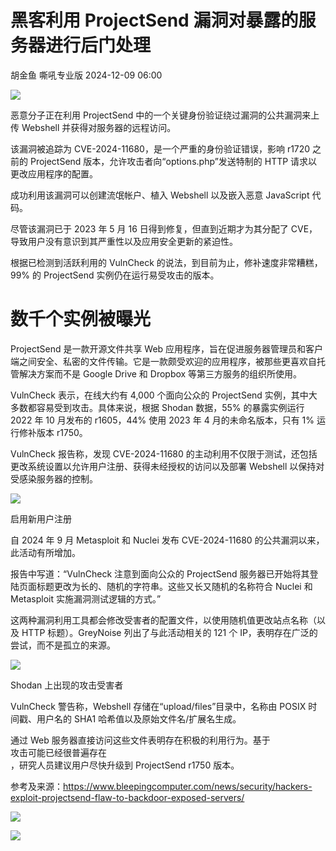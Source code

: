 #  黑客利用 ProjectSend 漏洞对暴露的服务器进行后门处理   
胡金鱼  嘶吼专业版   2024-12-09 06:00  
  
![](https://mmbiz.qpic.cn/mmbiz_gif/wpkib3J60o297rwgIksvLibPOwR24tqI8dGRUah80YoBLjTBJgws2n0ibdvfvv3CCm0MIOHTAgKicmOB4UHUJ1hH5g/640?wx_fmt=gif "")  
  
恶意分子正在利用 ProjectSend 中的一个关键身份验证绕过漏洞的公共漏洞来上传 Webshell 并获得对服务器的远程访问。  
  
该漏洞被追踪为 CVE-2024-11680，是一个严重的身份验证错误，影响 r1720 之前的 ProjectSend 版本，允许攻击者向“options.php”发送特制的 HTTP 请求以更改应用程序的配置。  
  
成功利用该漏洞可以创建流氓帐户、植入 Webshell 以及嵌入恶意 JavaScript 代码。  
  
尽管该漏洞已于 2023 年 5 月 16 日得到修复，但直到近期才为其分配了 CVE，导致用户没有意识到其严重性以及应用安全更新的紧迫性。  
  
根据已检测到活跃利用的 VulnCheck 的说法，到目前为止，修补速度非常糟糕，99% 的 ProjectSend 实例仍在运行易受攻击的版本。  
# 数千个实例被曝光  
  
ProjectSend 是一款开源文件共享 Web 应用程序，旨在促进服务器管理员和客户端之间安全、私密的文件传输。它是一款颇受欢迎的应用程序，被那些更喜欢自托管解决方案而不是 Google Drive 和 Dropbox 等第三方服务的组织所使用。  
  
VulnCheck 表示，在线大约有 4,000 个面向公众的 ProjectSend 实例，其中大多数都容易受到攻击。具体来说，根据 Shodan 数据，55% 的暴露实例运行 2022 年 10 月发布的 r1605，44% 使用 2023 年 4 月的未命名版本，只有 1% 运行修补版本 r1750。   
  
VulnCheck 报告称，发现 CVE-2024-11680 的主动利用不仅限于测试，还包括更改系统设置以允许用户注册、获得未经授权的访问以及部署 Webshell 以保持对受感染服务器的控制。  
  
![](https://mmbiz.qpic.cn/sz_mmbiz_png/wpkib3J60o2ibRqQo9Kkib4MBOnLKu6rZpXfAGTgJ2gXdvBPZbTxAyCqMKib9agDRz0dKgbKlueeFK1SOicKGAib8FaA/640?wx_fmt=png&from=appmsg "")  
  
启用新用户注册  
  
自 2024 年 9 月 Metasploit 和 Nuclei 发布 CVE-2024-11680 的公共漏洞以来，此活动有所增加。  
  
报告中写道：“VulnCheck 注意到面向公众的 ProjectSend 服务器已开始将其登陆页面标题更改为长的、随机的字符串。这些又长又随机的名称符合 Nuclei 和 Metasploit 实施漏洞测试逻辑的方式。”  
  
这两种漏洞利用工具都会修改受害者的配置文件，以使用随机值更改站点名称（以及 HTTP 标题）。GreyNoise 列出了与此活动相关的 121 个 IP，表明存在广泛的尝试，而不是孤立的来源。  
  
![](https://mmbiz.qpic.cn/sz_mmbiz_jpg/wpkib3J60o2ibRqQo9Kkib4MBOnLKu6rZpXibD6drZuoCvoGHkggS67cMaiaicQoiblML0BR18ialHzGSgKcGcmpjBk47g/640?wx_fmt=jpeg&from=appmsg "")  
  
Shodan 上出现的攻击受害者  
  
VulnCheck 警告称，Webshell 存储在“upload/files”目录中，名称由 POSIX 时间戳、用户名的 SHA1 哈希值以及原始文件名/扩展名生成。  
  
通过 Web 服务器直接访问这些文件表明存在积极的利用行为。基于  
攻击可能已经很普遍存在  
，研究人员建议用户尽快升级到 ProjectSend r1750 版本。  
  
参考及来源：https://www.bleepingcomputer.com/news/security/hackers-exploit-projectsend-flaw-to-backdoor-exposed-servers/  
  
![](https://mmbiz.qpic.cn/sz_mmbiz_png/wpkib3J60o2ibRqQo9Kkib4MBOnLKu6rZpXmaSaU61a0oeSR3xPoLduqqEn4aWBXKrOErEF30HaJK7aPwYIVibL22w/640?wx_fmt=png&from=appmsg "")  
  
![](https://mmbiz.qpic.cn/sz_mmbiz_png/wpkib3J60o2ibRqQo9Kkib4MBOnLKu6rZpX2R0YaunVnTp8mExfTTsE9UWcIA0sibicZpqqsJbxAibdIsxbicLcT5SiccA/640?wx_fmt=png&from=appmsg "")  
  
  
